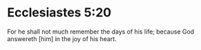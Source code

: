 # Ecclesiastes 5:20

For he shall not much remember the days of his life; because God answereth [him] in the joy of his heart.